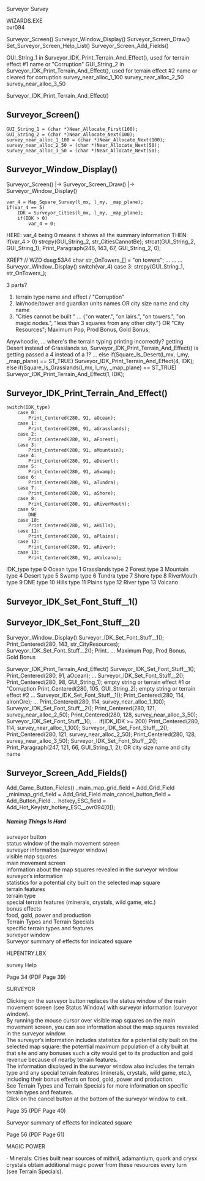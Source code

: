 
Surveyor
Survey

WIZARDS.EXE  
ovr094



Surveyor_Screen()
Surveyor_Window_Display()
Surveyor_Screen_Draw()
Set_Surveyor_Screen_Help_List()
Surveyor_Screen_Add_Fields()



GUI_String_1
    in Surveyor_IDK_Print_Terrain_And_Effect(), used for terrain effect #1 name or "Corruption"
GUI_String_2
    in Surveyor_IDK_Print_Terrain_And_Effect(), used for terrain effect #2 name or cleared for corruption
survey_near_alloc_1_100
survey_near_alloc_2_50
survey_near_alloc_3_50

Surveyor_IDK_Print_Terrain_And_Effect()



## Surveyor_Screen()

    GUI_String_1 = (char *)Near_Allocate_First(100);
    GUI_String_2 = (char *)Near_Allocate_Next(100);
    survey_near_alloc_1_100 = (char *)Near_Allocate_Next(100);
    survey_near_alloc_2_50 = (char *)Near_Allocate_Next(50);
    survey_near_alloc_3_50 = (char *)Near_Allocate_Next(50);




## Surveyor_Window_Display()

Surveyor_Screen()
    |-> Surveyor_Screen_Draw()
        |-> Surveyor_Window_Display()

    var_4 = Map_Square_Survey(l_mx, l_my, _map_plane);
    if(var_4 == 5)
        IDK = Surveyor_Cities(l_mx, l_my, _map_plane);
        if(IDK > 0)
            var_4 = 0;
HERE: var_4 being 0 means it shows all the summary information
THEN: 
    if(var_4 > 0)
        strcpy(GUI_String_2, str_CitiesCannotBe);
        strcat(GUI_String_2, GUI_String_1);
        Print_Paragraph(246, 143, 67, GUI_String_2, 0);


XREF?
    // WZD dseg:53A4
    char str_OnTowers_[] = "on towers";
    ...
    ...
    ...
    Surveyor_Window_Display()
        switch(var_4)
            case 3:
                strcpy(GUI_String_1, str_OnTowers_);

3 parts?
1)  terrain type name and effect / "Corruption"
2)  lair/node/tower and guardian units names
    OR
    city size name and city name
3)
    "Cities cannot be built " ... {"on water.", "on lairs.", "on towers.", "on magic nodes.", "less than 3 squares from any other city."}
    OR
    "City Resources"; Maximum Pop, Prod Bonus, Gold Bonus;

Anywhoodle, ...
where's the terrain typing printing incorrectly?
    getting Desert instead of Grasslands
    so, Surveyor_IDK_Print_Terrain_And_Effect() is getting passed a 4 instead of a 1?
        ...
        else if(Square_Is_Desert(l_mx, l_my, _map_plane) == ST_TRUE)
            Surveyor_IDK_Print_Terrain_And_Effect(4, IDK);
        else if(Square_Is_Grasslands(l_mx, l_my, _map_plane) == ST_TRUE)
            Surveyor_IDK_Print_Terrain_And_Effect(1, IDK);




## Surveyor_IDK_Print_Terrain_And_Effect()

    switch(IDK_type)
        case 0:
            Print_Centered(280, 91, aOcean);
        case 1:
            Print_Centered(280, 91, aGrasslands);
        case 2:
            Print_Centered(280, 91, aForest);
        case 3:
            Print_Centered(280, 91, aMountain);
        case 4:
            Print_Centered(280, 91, aDesert);
        case 5:
            Print_Centered(280, 91, aSwamp);
        case 6:
            Print_Centered(280, 91, aTundra);
        case 7:
            Print_Centered(280, 91, aShore);
        case 8:
            Print_Centered(280, 91, aRiverMouth);
        case 9:
            DNE
        case 10:
            Print_Centered(280, 91, aHills);
        case 11:
            Print_Centered(280, 91, aPlains);
        case 12:
            Print_Centered(280, 91, aRiver);
        case 13:
            Print_Centered(280, 91, aVolcano);

IDK_type
type  0     Ocean
type  1     Grasslands
type  2     Forest
type  3     Mountain
type  4     Desert
type  5     Swamp
type  6     Tundra
type  7     Shore
type  8     RiverMouth
type  9     DNE
type 10     Hills
type 11     Plains
type 12     River
type 13     Volcano


## Surveyor_IDK_Set_Font_Stuff__1()
## Surveyor_IDK_Set_Font_Stuff__2()

Surveyor_Window_Display()
    Surveyor_IDK_Set_Font_Stuff__1();
    Print_Centered(280, 143, str_CityResources);
    Surveyor_IDK_Set_Font_Stuff__2();
    Print_ ... Maximum Pop, Prod Bonus, Gold Bonus

Surveyor_IDK_Print_Terrain_And_Effect()
    Surveyor_IDK_Set_Font_Stuff__1();
    Print_Centered(280, 91, aOcean);
    ...
    Surveyor_IDK_Set_Font_Stuff__2();
    Print_Centered(280, 98, GUI_String_1);   empty string or terrain effect #1 or "Corruption
    Print_Centered(280, 105, GUI_String_2);  empty string or terrain effect #2
    ...
    Surveyor_IDK_Set_Font_Stuff__1();
        Print_Centered(280, 114, aIronOre);
        ...
        Print_Centered(280, 114, survey_near_alloc_1_100);
        Surveyor_IDK_Set_Font_Stuff__2();
        Print_Centered(280, 121, survey_near_alloc_2_50);
        Print_Centered(280, 128, survey_near_alloc_3_50);
        Surveyor_IDK_Set_Font_Stuff__1();
        ...
        if(IDK_IDK >= 200)
            Print_Centered(280, 114, survey_near_alloc_1_100);
            Surveyor_IDK_Set_Font_Stuff__2();
            Print_Centered(280, 121, survey_near_alloc_2_50);
            Print_Centered(280, 128, survey_near_alloc_3_50);
        Surveyor_IDK_Set_Font_Stuff__2();
        Print_Paragraph(247, 121, 66, GUI_String_1, 2);
        OR
        city size name and city name






## Surveyor_Screen_Add_Fields()

Add_Game_Button_Fields()
_main_map_grid_field = Add_Grid_Field
_minimap_grid_field = Add_Grid_Field
main_cancel_button_field = Add_Button_Field
...
hotkey_ESC_field = Add_Hot_Key(str_hotkey_ESC__ovr094[0]);





##### Naming Things Is Hard

surveyor button  
status window of the main movement screen  
surveyor information (surveyor window)  
visible map squares  
main movement screen  
information about the map squares revealed in the surveyor window  
surveyor’s information  
statistics for a potential city built on the selected map square  
terrain features  
terrain type  
special terrain features (minerals, crystals, wild game, etc.)  
bonus effects  
food, gold, power and production  
Terrain Types and Terrain Specials  
specific terrain types and features  
surveyor window  
Surveyor summary of effects for indicated square  


HLPENTRY.LBX

survey Help


Page 34  (PDF Page 39)

SURVEYOR

Clicking on the surveyor button replaces the status window of the main movement screen (see Status Window) with surveyor information (surveyor window).  
By running the mouse cursor over visible map squares on the main movement screen, you can see information about the map squares revealed in the surveyor window.  
The surveyor’s information includes statistics for a potential city built on the selected map square: the potential maximum population of a city built at that site and any bonuses such a city would get to its production and gold revenue because of nearby terrain features.  
The information displayed in the surveyor window also includes the terrain type and any special terrain features (minerals, crystals, wild game, etc.), including their bonus effects on food, gold, power and production.  
See Terrain Types and Terrain Specials for more information on specific terrain types and features.  
Click on the cancel button at the bottom of the surveyor window to exit.  

Page 35  (PDF Page 40)

Surveyor
summary of
effects for
indicated
square


Page 56  (PDF Page 61)

MAGIC POWER

· Minerals: Cities built near sources of mithril, adamantium, quork and crysx crystals obtain additional magic power from these resources every turn (see Terrain Specials).  
